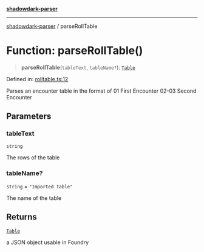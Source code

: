 [**shadowdark-parser**](../README.md)

***

[shadowdark-parser](../globals.md) / parseRollTable

# Function: parseRollTable()

> **parseRollTable**(`tableText`, `tableName?`): [`Table`](../type-aliases/Table.md)

Defined in: [rolltable.ts:12](https://github.com/ashleytowner/shadowdark-parser/blob/1a2d078d1d27fe26e21d0272c202629e52b4f006/src/rolltable.ts#L12)

Parses an encounter table in the format of
01 First Encounter
02-03 Second Encounter

## Parameters

### tableText

`string`

The rows of the table

### tableName?

`string` = `"Imported Table"`

The name of the table

## Returns

[`Table`](../type-aliases/Table.md)

a JSON object usable in Foundry
